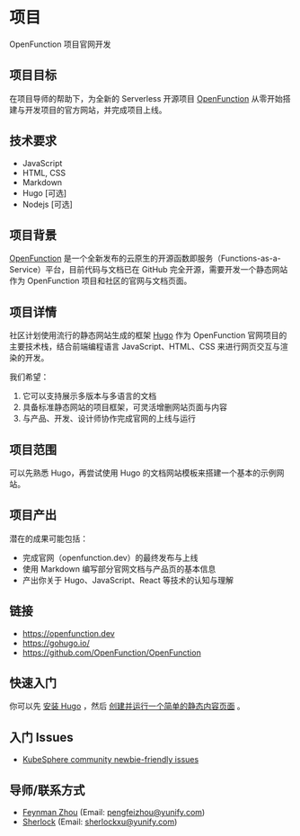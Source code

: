 # 项目

OpenFunction 项目官网开发

## 项目目标

在项目导师的帮助下，为全新的 Serverless 开源项目 [OpenFunction](https://github.com/OpenFunction/OpenFunction) 从零开始搭建与开发项目的官方网站，并完成项目上线。

## 技术要求

* JavaScript
* HTML, CSS
* Markdown
* Hugo [可选]
* Nodejs [可选]


## 项目背景

[OpenFunction](https://github.com/OpenFunction/OpenFunction) 是一个全新发布的云原生的开源函数即服务（Functions-as-a-Service）平台，目前代码与文档已在 GitHub 完全开源，需要开发一个静态网站作为 OpenFunction 项目和社区的官网与文档页面。

## 项目详情

社区计划使用流行的静态网站生成的框架 [Hugo](https://gohugo.io/) 作为 OpenFunction 官网项目的主要技术栈，结合前端编程语言 JavaScript、HTML、CSS 来进行网页交互与渲染的开发。

我们希望：

1. 它可以支持展示多版本与多语言的文档
2. 具备标准静态网站的项目框架，可灵活增删网站页面与内容
3. 与产品、开发、设计师协作完成官网的上线与运行

## 项目范围

可以先熟悉 Hugo，再尝试使用 Hugo 的文档网站模板来搭建一个基本的示例网站。

## 项目产出

潜在的成果可能包括：

* 完成官网（openfunction.dev）的最终发布与上线
* 使用 Markdown 编写部分官网文档与产品页的基本信息
* 产出你关于 Hugo、JavaScript、React 等技术的认知与理解

## 链接

* https://openfunction.dev
* https://gohugo.io/
* https://github.com/OpenFunction/OpenFunction

## 快速入门

你可以先 [安装 Hugo](https://gohugo.io/getting-started/installing/) ，然后 [创建并运行一个简单的静态内容页面](https://gohugo.io/getting-started/quick-start/) 。

## 入门 Issues

* [KubeSphere community newbie-friendly issues](https://github.com/search?q=user%3Akubesphere+label%3A%22good+first+issue%22+state%3Aopen&type=Issues&ref=advsearch&l=&l=)


## 导师/联系方式

* [Feynman Zhou](https://github.com/FeynmanZhou) (Email: pengfeizhou@yunify.com)
* [Sherlock](https://github.com/Sherlock113) (Email: sherlockxu@yunify.com)